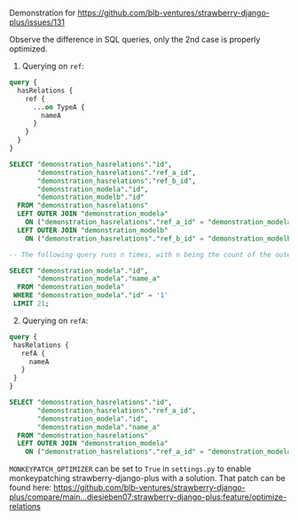 Demonstration for https://github.com/blb-ventures/strawberry-django-plus/issues/131

Observe the difference in SQL queries, only the 2nd case is properly optimized.

1. Querying on `ref`:
```graphql
query {
  hasRelations {
    ref {
      ...on TypeA {
        nameA
      }
    }
  }
}
```

```sql
SELECT "demonstration_hasrelations"."id",
       "demonstration_hasrelations"."ref_a_id",
       "demonstration_hasrelations"."ref_b_id",
       "demonstration_modela"."id",
       "demonstration_modelb"."id"
  FROM "demonstration_hasrelations"
  LEFT OUTER JOIN "demonstration_modela"
    ON ("demonstration_hasrelations"."ref_a_id" = "demonstration_modela"."id")
  LEFT OUTER JOIN "demonstration_modelb"
    ON ("demonstration_hasrelations"."ref_b_id" = "demonstration_modelb"."id");

-- The following query runs n times, with n being the count of the outer model (`HasRelations`)

SELECT "demonstration_modela"."id",
       "demonstration_modela"."name_a"
  FROM "demonstration_modela"
 WHERE "demonstration_modela"."id" = '1'
 LIMIT 21;
 ```
 
 2. Querying on `refA`:
 ```graphql
 query {
  hasRelations {
    refA {
      nameA
    }
  }
}
```

```sql
SELECT "demonstration_hasrelations"."id",
       "demonstration_hasrelations"."ref_a_id",
       "demonstration_modela"."id",
       "demonstration_modela"."name_a"
  FROM "demonstration_hasrelations"
  LEFT OUTER JOIN "demonstration_modela"
    ON ("demonstration_hasrelations"."ref_a_id" = "demonstration_modela"."id")
```

`MONKEYPATCH_OPTIMIZER` can be set to `True` in `settings.py` to enable monkeypatching strawberry-django-plus with a solution. That patch can be found here: https://github.com/blb-ventures/strawberry-django-plus/compare/main...diesieben07:strawberry-django-plus:feature/optimize-relations

